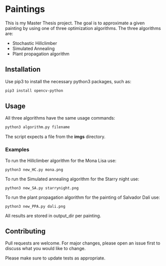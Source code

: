 # Paintings
 
This is my Master Thesis project. The goal is to approximate a given painting by using one of three optimization algorithms. The three algorithms are:
 
- Stochastic Hillclimber
- Simulated Annealing
- Plant propagation algorithm
 
 
## Installation
 
Use pip3 to install the necessary python3 packages, such as:
 
```bash
pip3 install opencv-python
```
 
## Usage
 
All three algorithms have the same usage commands:
 
```python
python3 algorithm.py filename
```
 
The script expects a file from the **imgs** directory.
 
### Examples
To run the Hillclimber algorithm for the Mona Lisa use:
 
```
python3 new_HC.py mona.png
```
To run the Simulated annealing algorithm for the Starry night use:
 
```
python3 new_SA.py starrynight.png
```
 
To run the plant propagation algorithm for the painting of Salvador Dalí use:
 
```
python3 new_PPA.py dali.png
```
 
All results are stored in output_dir per painting.
 
## Contributing
Pull requests are welcome. For major changes, please open an issue first to discuss what you would like to change.
 
Please make sure to update tests as appropriate.
 

